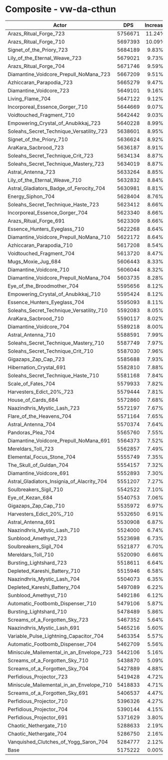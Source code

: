 # Composite - vw-da-cthun
| Actor | DPS | Increase |
|---|:---:|:---:|
|Arazs_Ritual_Forge_723|5756671|11.24%|
|Arazs_Ritual_Forge_710|5697393|10.09%|
|Signet_of_the_Priory_723|5684189|9.83%|
|Lily_of_the_Eternal_Weave_723|5679021|9.73%|
|Arazs_Ritual_Forge_704|5671746|9.59%|
|Diamantine_Voidcore_Prepull_NoMana_723|5667209|9.51%|
|Azhiccaran_Parapodia_723|5665279|9.47%|
|Diamantine_Voidcore_723|5649101|9.16%|
|Living_Flame_704|5647122|9.12%|
|Incorporeal_Essence_Gorger_710|5644669|9.07%|
|Voidtouched_Fragment_710|5642442|9.03%|
|Empowering_Crystal_of_Anubikkaj_723|5640228|8.99%|
|Soleahs_Secret_Technique_Versatility_723|5638601|8.95%|
|Signet_of_the_Priory_710|5636624|8.92%|
|AraKara_Sacbrood_723|5636187|8.91%|
|Soleahs_Secret_Technique_Crit_723|5634134|8.87%|
|Soleahs_Secret_Technique_Mastery_723|5634019|8.87%|
|Astral_Antenna_723|5633264|8.85%|
|Lily_of_the_Eternal_Weave_710|5632832|8.84%|
|Astral_Gladiators_Badge_of_Ferocity_704|5630981|8.81%|
|Energy_Siphon_704|5628404|8.76%|
|Soleahs_Secret_Technique_Haste_723|5623412|8.66%|
|Incorporeal_Essence_Gorger_704|5623340|8.66%|
|Arazs_Ritual_Forge_691|5623309|8.66%|
|Essence_Hunters_Eyeglass_710|5622268|8.64%|
|Diamantine_Voidcore_Prepull_NoMana_710|5622172|8.64%|
|Azhiccaran_Parapodia_710|5617208|8.54%|
|Voidtouched_Fragment_704|5613720|8.47%|
|Mugs_Moxie_Jug_684|5606443|8.33%|
|Diamantine_Voidcore_710|5606044|8.32%|
|Diamantine_Voidcore_Prepull_NoMana_704|5603735|8.28%|
|Eye_of_the_Broodmother_704|5595656|8.12%|
|Empowering_Crystal_of_Anubikkaj_710|5595424|8.12%|
|Essence_Hunters_Eyeglass_704|5595093|8.11%|
|Soleahs_Secret_Technique_Versatility_710|5592083|8.05%|
|AraKara_Sacbrood_710|5590117|8.02%|
|Diamantine_Voidcore_704|5589218|8.00%|
|Astral_Antenna_710|5588591|7.99%|
|Soleahs_Secret_Technique_Mastery_710|5587749|7.97%|
|Soleahs_Secret_Technique_Crit_710|5587030|7.96%|
|Gigazaps_Zap_Cap_723|5585688|7.93%|
|Hibernation_Crystal_691|5582810|7.88%|
|Soleahs_Secret_Technique_Haste_710|5581168|7.84%|
|Scale_of_Fates_704|5579933|7.82%|
|Harvesters_Edict_20%_723|5579444|7.81%|
|House_of_Cards_684|5572860|7.68%|
|Naazindhris_Mystic_Lash_723|5572197|7.67%|
|Flare_of_the_Heavens_704|5571164|7.65%|
|Astral_Antenna_704|5570374|7.64%|
|Pandoras_Plea_704|5565760|7.55%|
|Diamantine_Voidcore_Prepull_NoMana_691|5564373|7.52%|
|Mereldars_Toll_723|5562857|7.49%|
|Elemental_Focus_Stone_704|5555749|7.35%|
|The_Skull_of_Guldan_704|5554157|7.32%|
|Diamantine_Voidcore_691|5552893|7.30%|
|Astral_Gladiators_Insignia_of_Alacrity_704|5551207|7.27%|
|Soulbreakers_Sigil_710|5542522|7.10%|
|Eye_of_Kezan_684|5540753|7.06%|
|Gigazaps_Zap_Cap_710|5535972|6.97%|
|Harvesters_Edict_20%_710|5532650|6.91%|
|Astral_Antenna_691|5530908|6.87%|
|Naazindhris_Mystic_Lash_710|5524000|6.74%|
|Sunblood_Amethyst_723|5523698|6.73%|
|Soulbreakers_Sigil_704|5521877|6.70%|
|Mereldars_Toll_710|5520090|6.66%|
|Bursting_Lightshard_723|5518611|6.64%|
|Depleted_Kareshi_Battery_710|5515946|6.58%|
|Naazindhris_Mystic_Lash_704|5504073|6.35%|
|Depleted_Kareshi_Battery_704|5497089|6.22%|
|Sunblood_Amethyst_710|5492186|6.12%|
|Automatic_Footbomb_Dispenser_710|5479106|5.87%|
|Bursting_Lightshard_710|5478489|5.86%|
|Screams_of_a_Forgotten_Sky_723|5467352|5.64%|
|Naazindhris_Mystic_Lash_691|5465216|5.60%|
|Variable_Pulse_Lightning_Capacitor_704|5463354|5.57%|
|Automatic_Footbomb_Dispenser_704|5462709|5.56%|
|Miniscule_Mailemental_in_an_Envelope_723|5442106|5.16%|
|Screams_of_a_Forgotten_Sky_710|5438870|5.09%|
|Screams_of_a_Forgotten_Sky_704|5427889|4.88%|
|Perfidious_Projector_723|5419428|4.72%|
|Miniscule_Mailemental_in_an_Envelope_710|5418833|4.71%|
|Screams_of_a_Forgotten_Sky_691|5406537|4.47%|
|Perfidious_Projector_710|5396326|4.27%|
|Perfidious_Projector_704|5390144|4.15%|
|Perfidious_Projector_691|5371629|3.80%|
|Chaotic_Nethergate_710|5288633|2.19%|
|Chaotic_Nethergate_704|5286750|2.16%|
|Vanquished_Clutches_of_Yogg_Saron_704|5284777|2.12%|
|Base|5175222|0.00%|
